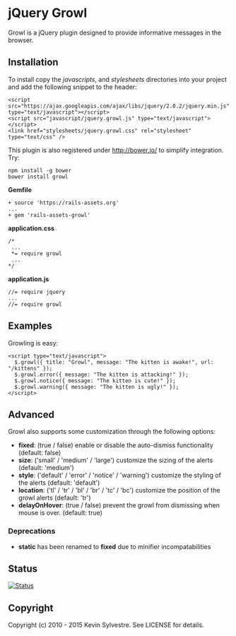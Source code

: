 # jQuery Growl

Growl is a jQuery plugin designed to provide informative messages in the browser.

## Installation

To install copy the *javascripts*, and *stylesheets* directories into your project and add the following snippet to the header:

    <script src="https://ajax.googleapis.com/ajax/libs/jquery/2.0.2/jquery.min.js" type="text/javascript"></script>
    <script src="javascript/jquery.growl.js" type="text/javascript"></script>
    <link href="stylesheets/jquery.growl.css" rel="stylesheet" type="text/css" />

This plugin is also registered under http://bower.io/ to simplify integration. Try:

    npm install -g bower
    bower install growl

**Gemfile**

    + source 'https://rails-assets.org'
    ...
    + gem 'rails-assets-growl'

**application.css**

    /*
     ...
     *= require growl
     ...
    */

**application.js**

    //= require jquery
    ...
    //= require growl


## Examples

Growling is easy:

    <script type="text/javascript">
      $.growl({ title: "Growl", message: "The kitten is awake!", url: "/kittens" });
      $.growl.error({ message: "The kitten is attacking!" });
      $.growl.notice({ message: "The kitten is cute!" });
      $.growl.warning({ message: "The kitten is ugly!" });
    </script>

## Advanced

Growl also supports some customization through the following options:

- **fixed**: (true / false) enable or disable the auto-dismiss functionality (default: false)
- **size**: ('small' / 'medium' / 'large') customize the sizing of the alerts (default: 'medium')
- **style**: ('default' / 'error' / 'notice' / 'warning') customize the styling of the alerts (default: 'default')
- **location**: ('tl' / 'tr' / 'bl' / 'br' / 'tc' / 'bc') customize the position of the growl alerts (default: 'tr')
- **delayOnHover**: (true / false) prevent the growl from dismissing when mouse is over. (default: true)

### Deprecations

- **static** has been renamed to **fixed** due to minifier incompatabilities

## Status

[![Status](https://travis-ci.org/ksylvest/jquery-growl.png)](https://travis-ci.org/ksylvest/jquery-growl)

## Copyright

Copyright (c) 2010 - 2015 Kevin Sylvestre. See LICENSE for details.
